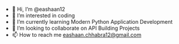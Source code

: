 - 👋 Hi, I’m @eashaan12
- 👀 I’m interested in coding 
- 🌱 I’m currently learning Modern Python Application Development
- 💞️ I’m looking to collaborate on API Building Projects 
- 📫 How to reach me eashaan.chhabra12@gmail.com

<!---
eashaan12/eashaan12 is a ✨ special ✨ repository because its `README.md` (this file) appears on your GitHub profile.
You can click the Preview link to take a look at your changes.
--->

